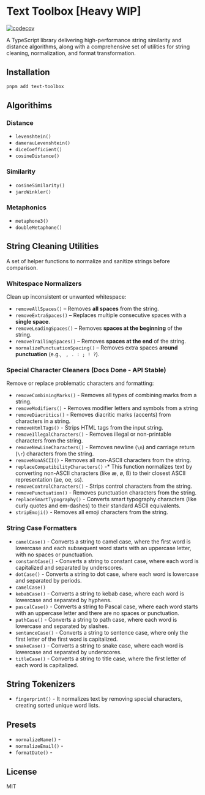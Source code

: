 # Text Toolbox [Heavy WIP]

[![codecov](https://codecov.io/gh/moshetanzer/text-toolbox/graph/badge.svg?token=UBY45FC2VS)](https://codecov.io/gh/moshetanzer/text-toolbox)

A TypeScript library delivering high-performance string similarity and distance algorithms, along with a comprehensive set of utilities for string cleaning, normalization, and format transformation.

## Installation

```bash
pnpm add text-toolbox
```

## Algorithims

### Distance

* `levenshtein()`
* `damerauLevenshtein()`
* `diceCoefficient()`
* `cosineDistance()`

### Similarity

* `cosineSimilarity()`
* `jaroWinkler()`

### Metaphonics

* `metaphone3()`
* `doubleMetaphone()`

## String Cleaning Utilities

A set of helper functions to normalize and sanitize strings before comparison.

### Whitespace Normalizers

Clean up inconsistent or unwanted whitespace:

* `removeAllSpaces()` – Removes **all spaces** from the string.
* `removeExtraSpaces()` – Replaces multiple consecutive spaces with a **single space**.
* `removeLeadingSpaces()` – Removes **spaces at the beginning** of the string.
* `removeTrailingSpaces()` – Removes **spaces at the end** of the string.
* `normalizePunctuationSpacing()` – Removes extra spaces **around punctuation** (e.g., ` , . : ; ! ?`).

### Special Character Cleaners (Docs Done - API Stable)

Remove or replace problematic characters and formatting:

* `removeCombiningMarks()` - Removes all types of combining marks from a string.
* `removeModifiers()` - Removes modifier letters and symbols from a string
* `removeDiacritics()` - Removes diacritic marks (accents) from characters in a string.
* `removeHtmlTags()` - Strips HTML tags from the input string.
* `removeIllegalCharacters()` - Removes illegal or non-printable characters from the string.
* `removeNewLineCharacters()` - Removes newline (`\n`) and carriage return (`\r`) characters from the string.
* `removeNonASCII()` - Removes all non-ASCII characters from the string.
* `replaceCompatibilityCharacters()` -* This function normalizes text by converting non-ASCII characters (like æ, ø, ß) to their closest ASCII representation (ae, oe, ss).
* `removeControlCharacters()` - Strips control characters from the string.
* `removePunctuation()` - Removes punctuation characters from the string.
* `replaceSmartTypography()` - Converts smart typography characters (like curly quotes and em-dashes) to their standard ASCII equivalents.
* `stripEmoji()` - Removes all emoji characters from the string.

### String Case Formatters

* `camelCase()` - Converts a string to camel case, where the first word is lowercase and each subsequent word starts with an uppercase letter, with no spaces or punctuation.
* `constantCase()` - Converts a string to constant case, where each word is capitalized and separated by underscores.
* `dotCase()` - Converts a string to dot case, where each word is lowercase and separated by periods.
* `camelCase()`
* `kebabCase()` - Converts a string to kebab case, where each word is lowercase and separated by hyphens.
* `pascalCase()` - Converts a string to Pascal case, where each word starts with an uppercase letter and there are no spaces or punctuation.
* `pathCase()` - Converts a string to path case, where each word is lowercase and separated by slashes.
* `sentanceCase()` - Converts a string to sentence case, where only the first letter of the first word is capitalized.
* `snakeCase()` - Converts a string to snake case, where each word is lowercase and separated by underscores.
* `titleCase()` - Converts a string to title case, where  the first letter of each  word is capitalized.

## String Tokenizers

* `fingerprint()` - It normalizes text by removing special characters, creating sorted unique word lists.

## Presets

* `normalizeName()` -
* `normalizeEmail()` -
* `formatDate()` -

## License

MIT
